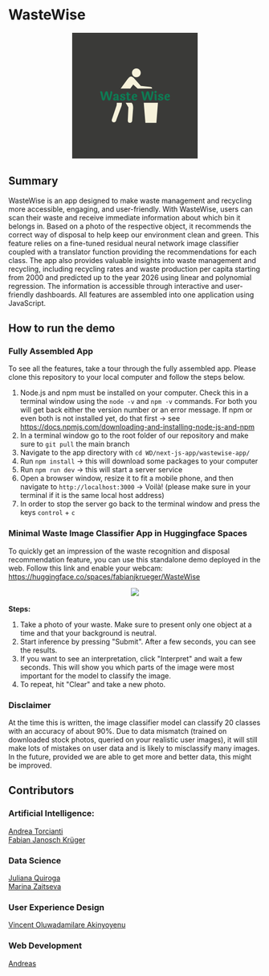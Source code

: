 # WasteWise

<!--- 
WasteWise logo
--->
<p align = "center">
<img src = "UX/logo-color.png" width = "250">
</p>

## Summary 

WasteWise is an app designed to make waste management and recycling more accessible, engaging, and user-friendly. With WasteWise, users can scan their waste and receive immediate information about which bin it belongs in.
Based on a photo of the respective object, it recommends the correct way of disposal to help keep our environment clean and green.
This feature relies on a fine-tuned residual neural network image classifier coupled with a translator function providing the recommendations for each class.
The app also provides valuable insights into waste management and recycling, including recycling rates and waste production per capita starting from 2000 and predicted up to the year 2026 using linear and polynomial regression. The information is accessible through interactive and user-friendly dashboards.
All features are assembled into one application using JavaScript.

## How to run the demo

### Fully Assembled App

To see all the features, take a tour through the fully assembled app. Please clone this repository to your local computer and follow the steps below.

1. Node.js and npm must be installed on your computer. Check this in a terminal window using the `node -v` and `npm -v` commands. For both you will get back either the version number or an error message. If npm or even both is not installed yet, do that first → see https://docs.npmjs.com/downloading-and-installing-node-js-and-npm
2. In a terminal window go to the root folder of our repository and make sure to `git pull` the main branch
3. Navigate to the app directory with `cd WD/next-js-app/wastewise-app/`
4. Run `npm install` → this will download some packages to your computer
5. Run `npm run dev` → this will start a server service
6. Open a browser window, resize it to fit a mobile phone, and then navigate to `http://localhost:3000` → Voilà! (please make sure in your terminal if it is the same local host address)
7. In order to stop the server go back to the terminal window and press the keys `control` + `c`

### Minimal Waste Image Classifier App in Huggingface Spaces

To quickly get an impression of the waste recognition and disposal recommendation feature, you can use this standalone demo deployed in the web. Follow this link and enable your webcam: https://huggingface.co/spaces/fabianjkrueger/WasteWise

<p align = "center">
<img src = "images_blog/gradio_hgfs_demo.GIF">

__Steps:__

1. Take a photo of your waste. Make sure to present only one object at a time and that your background is neutral.
2. Start inference by pressing "Submit". After a few seconds, you can see the results.
3. If you want to see an interpretation, click "Interpret" and wait a few seconds. This will show you which parts of the image were most important for the model to classify the image.
4. To repeat, hit "Clear" and take a new photo.

### Disclaimer
At the time this is written, the image classifier model can classify 20 classes with an accuracy of about 90%. Due to data mismatch (trained on downloaded stock photos, queried on your realistic user images), it will still make lots of mistakes on user data and is likely to misclassify many images. In the future, provided we are able to get more and better data, this might be improved.

## Contributors

<!--- all tracks and names of members are sorted alphabetically --->

### Artificial Intelligence: 
[Andrea Torcianti](https://github.com/trc729)\
[Fabian Janosch Krüger](https://github.com/fabianjkrueger)

### Data Science
[Juliana Quiroga](https://github.com/julianabquiroga)\
[Marina Zaitseva](https://github.com/zaitsevam)

### User Experience Design
[Vincent Oluwadamilare Akinyoyenu](https://github.com/OluwadamilareAkin)

### Web Development
[Andreas](https://github.com/crftwrks)
